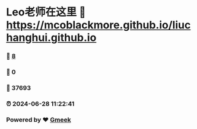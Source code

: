 # Leo老师在这里 :link: https://mcoblackmore.github.io/liuchanghui.github.io 
### :page_facing_up: [8](https://mcoblackmore.github.io/liuchanghui.github.io/tag.html) 
### :speech_balloon: 0 
### :hibiscus: 37693 
### :alarm_clock: 2024-06-28 11:22:41 
### Powered by :heart: [Gmeek](https://github.com/Meekdai/Gmeek)
